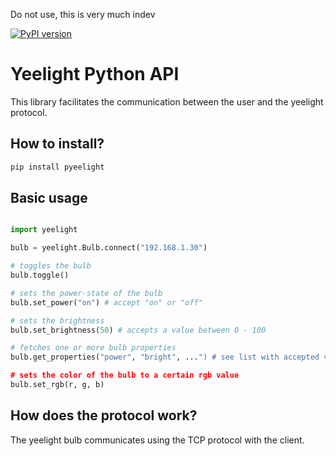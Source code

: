 Do not use, this is very much indev

[![PyPI version](https://badge.fury.io/py/pyeelight.svg)](https://badge.fury.io/py/pyeelight)

# Yeelight Python API

This library facilitates the communication between the user and the yeelight protocol.

## How to install?

```py
pip install pyeelight
```

## Basic usage

```py

import yeelight

bulb = yeelight.Bulb.connect("192.168.1.30")

# toggles the bulb
bulb.toggle()

# sets the power-state of the bulb
bulb.set_power("on") # accept "on" or "off"

# sets the brightness
bulb.set_brightness(50) # accepts a value between 0 - 100

# fetches one or more bulb properties
bulb.get_properties("power", "bright", ...") # see list with accepted values in table 1

# sets the color of the bulb to a certain rgb value
bulb.set_rgb(r, g, b)

```

## How does the protocol work?

The yeelight bulb communicates using the TCP protocol with the client.
